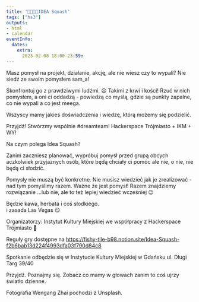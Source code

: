 ```yaml
---
title: '🤔💭💡🎾IDEA Squash'
tags: ["hs3"]
outputs:
- html
- calendar
eventInfo:
  dates:
    extra:
      2023-02-08 18:00-23:59:
---
```

Masz pomysł na projekt, działanie, akcję, ale nie wiesz czy to wypali? Nie siedź ze swoim pomysłem sam\_a!

 Skonfrontuj go z prawdziwymi ludźmi. 😃 Takimi z krwi i kości! Rzuć w nich pomysłem, a oni ci oddadzą - powiedzą co myślą, gdzie są punkty zapalne, co nie wypali a co jest meega.

 Wszyscy mamy jakieś doświadczenia i wiedzę, którą możemy się podzielić.

 Przyjdź! Stwórzmy wspólnie #dreamteam! Hackerspace Trójmiasto + IKM + WY!

 Na czym polega Idea Squash?

 Zanim zaczniesz planować, wypróbuj pomysł przed grupą obcych aczkolwiek przyjaznych osób, które będą chciały ci pomóc ale nie, o nie, nie będą ci słodzić.

 Pomysły nie muszą być konkretne. Nie musisz wiedzieć jak je zrealizować - nad tym pomyślimy razem. Ważne że jest pomysł! Razem znajdziemy rozwiązanie ...lub nie, ale to też lepiej wiedzieć wcześniej 😉

 Będzie kawa, herbata i coś słodkiego.  
i zasada Las Vegas 😉

 Organizatorzy: Instytut Kultury Miejskiej we współpracy z Hackerspace Trójmiasto 🙂

 Reguły gry dostępne na <https://fishy-tile-b98.notion.site/Idea-Squash-f2b6bab13d224f4993dfa03f790d84c8>

 Spotkanie odbędzie się w Instytucie Kultury Miejskiej w Gdańsku ul. Długi Targ 39/40

 Przyjdź. Poznajmy się. Zobacz co mamy w głowach zanim to coś ujrzy światło dzienne.

 Fotografia Wengang Zhai pochodzi z Unsplash.

 
    